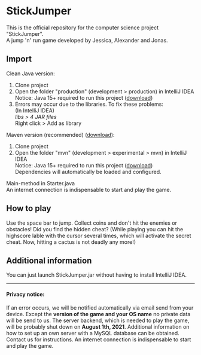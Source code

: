 # StickJumper

This is the official repository for the computer science project "StickJumper".<br>
A jump 'n' run game developed by Jessica, Alexander and Jonas.

## Import

Clean Java version:
1. Clone project
2. Open the folder "production" (development > production) in IntelliJ IDEA<br>
	Notice: Java 15+ required to run this project ([download](https://adoptopenjdk.net/archive.html?variant=openjdk15&jvmVariant=hotspot))<br>
3. Errors may occur due to the libraries. To fix these problems: <br>
	(In IntelliJ IDEA) <br>
	*libs > 4 JAR files*<br>
	Right click > Add as library
	
Maven version (recommended) ([download](https://maven.apache.org/download.cgi)):<br>
1. Clone project
2.  Open the folder "mvn" (development > experimental > mvn) in IntelliJ IDEA<br>
	Notice: Java 15+ required to run this project ([download](https://adoptopenjdk.net/archive.html?variant=openjdk15&jvmVariant=hotspot))<br>
	Dependencies will automatically be loaded and configured.

Main-method in Starter.java<br>
An internet connection is indispensable to start and play the game.

## How to play

Use the space bar to jump. Collect coins and don't hit the enemies or obstacles! Did you find the hidden cheat?
(While playing you can hit the highscore lable with the cursor several times, which will activate the secret cheat. Now, hitting a cactus is not deadly any more!)

## Additional information

You can just launch StickJumper.jar without having to install IntelliJ IDEA.

---
#### Privacy notice:
If an error occurs, we will be notified automatically via email send from your device. Except the **version of the game and your OS name** no private data will be send to us.
The server backend, which is needed to play the game, will be probably shut down on **August 1th, 2021**. Additional information on how to set up an own server with a MySQL database can be obtained. Contact us for instructions.
An internet connection is indispensable to start and play the game.
